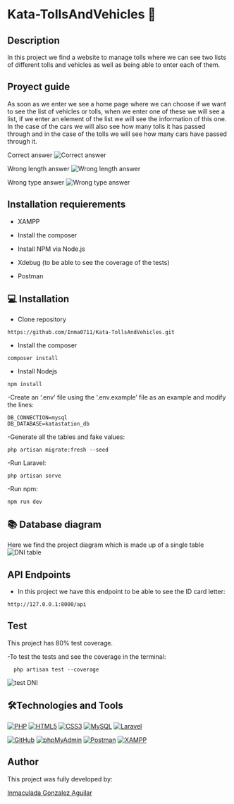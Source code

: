 # Kata-TollsAndVehicles 💼

## Description
In this project we find a website to manage tolls where we can see two lists of different tolls and vehicles as well as being able to enter each of them.

## Proyect guide
As soon as we enter we see a home page where we can choose if we want to see the list of vehicles or tolls, when we enter one of these we will see a list, if we enter an element of the list we will see the information of this one. In the case of the cars we will also see how many tolls it has passed through and in the case of the tolls we will see how many cars have passed through it.

Correct answer
![Correct answer](postmanDNI1.png)

Wrong length answer
![Wrong length answer](postmanDNI2.png)

Wrong type answer
![Wrong type answer](postmanDNI3.png)

## Installation requierements
- XAMPP

- Install the composer

- Install NPM via Node.js

- Xdebug (to be able to see the coverage of the tests)

- Postman

## 💻 Installation
- Clone repository
```
https://github.com/Inma0711/Kata-TollsAndVehicles.git
```
- Install the composer

```
composer install
```
- Install Nodejs

```
npm install
```

-Create an ‘.env’ file using the ‘.env.example’ file as an example and modify the lines:

    DB_CONNECTION=mysql
    DB_DATABASE=katastation_db

-Generate all the tables and fake values:

```
php artisan migrate:fresh --seed
```
-Run Laravel:

```
php artisan serve
```
-Run npm:

```
npm run dev
```

## 📚 Database diagram
Here we find the project diagram which is made up of a single table
![DNI table](tableDNI.png)

## API Endpoints
- In this project we have this endpoint to be able to see the ID card letter:

```
http://127.0.0.1:8000/api
```

## Test
This project has 80% test coverage.

-To test the tests and see the coverage in the terminal:

```
  php artisan test --coverage
```
![test DNI](testDNI.png)

## 🛠️Technologies and Tools

<a href='https://github.com/shivamkapasia0' target="_blank"><img alt='PHP' src='https://img.shields.io/badge/PHP-100000?style=for-the-badge&logo=PHP&logoColor=white&labelColor=777BB4&color=777BB4'/></a>
<a href='https://github.com/shivamkapasia0' target="_blank"><img alt='HTML5' src='https://img.shields.io/badge/HTML5-100000?style=for-the-badge&logo=HTML5&logoColor=white&labelColor=E34F26&color=E34F26'/></a>
<a href='https://github.com/shivamkapasia0' target="_blank"><img alt='CSS3' src='https://img.shields.io/badge/CSS3-100000?style=for-the-badge&logo=CSS3&logoColor=white&labelColor=1572B6&color=1572B6'/></a>
<a href='https://github.com/shivamkapasia0' target="_blank"><img alt='MySQL' src='https://img.shields.io/badge/MySQL-100000?style=for-the-badge&logo=MySQL&logoColor=white&labelColor=4479A1&color=4479A1'/></a>
<a href='https://github.com/shivamkapasia0' target="_blank"><img alt='Laravel' src='https://img.shields.io/badge/Laravel-100000?style=for-the-badge&logo=Laravel&logoColor=white&labelColor=FF2D20&color=FF2D20'/></a>

<a href='https://github.com/shivamkapasia0' target="_blank"><img alt='GitHub' src='https://img.shields.io/badge/GitHub-100000?style=for-the-badge&logo=GitHub&logoColor=white&labelColor=181717&color=181717'/></a>
<a href='https://github.com/shivamkapasia0' target="_blank"><img alt='phpMyAdmin' src='https://img.shields.io/badge/phpMyAdmin-100000?style=for-the-badge&logo=phpMyAdmin&logoColor=white&labelColor=6C78AF&color=6C78AF'/></a>
<a href='https://github.com/shivamkapasia0' target="_blank"><img alt='Postman' src='https://img.shields.io/badge/Postman-100000?style=for-the-badge&logo=Postman&logoColor=white&labelColor=FF6C37&color=FF6C37'/></a>
<a href='https://github.com/shivamkapasia0' target="_blank"><img alt='XAMPP' src='https://img.shields.io/badge/XAMPP-100000?style=for-the-badge&logo=XAMPP&logoColor=white&labelColor=FB7A24&color=FB7A24'/></a>

## Author

This project was fully developed by: 

[Inmaculada Gonzalez Aguilar](https://github.com/Inma0711)
